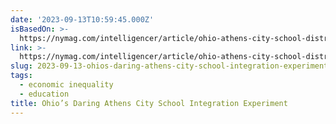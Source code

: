 ```yaml
---
date: '2023-09-13T10:59:45.000Z'
isBasedOn: >-
  https://nymag.com/intelligencer/article/ohio-athens-city-school-district-campus-integration.html
link: >-
  https://nymag.com/intelligencer/article/ohio-athens-city-school-district-campus-integration.html
slug: 2023-09-13-ohios-daring-athens-city-school-integration-experiment
tags:
  - economic inequality
  - education
title: Ohio’s Daring Athens City School Integration Experiment
---
```


